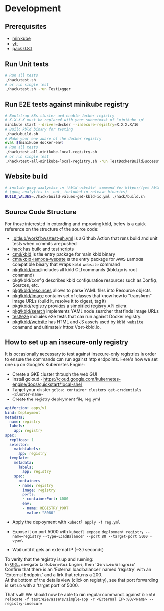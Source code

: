 # Development

## Prerequisites

- [minikube](https://minikube.sigs.k8s.io/docs/)
- [ytt](https://github.com/vmware-tanzu/carvel-ytt)
- [pack 0.8.1](https://github.com/buildpacks/pack)

## Run Unit tests
```bash
# Run all tests
./hack/test.sh
# or run single test
./hack/test.sh -run TestLogger
```

## Run E2E tests against minikube registry
```bash
# Bootstrap k8s cluster and enable docker registry
# X.X.X.X must be replaced with your subnetmask of "minikube ip"
minikube start --driver=docker --insecure-registry=X.X.X.X/16
# Build kbld binary for testing
./hack/build.sh
# Make your env aware of the docker registry
eval $(minikube docker-env)
# Run all tests
./hack/test-all-minikube-local-registry.sh
# or run single test
./hack/test-all-minikube-local-registry.sh -run TestDockerBuildSuccessful
```

## Website build
```bash
# include goog analytics in 'kbld website' command for https://get-kbld.io
# (goog analytics is _not_ included in release binaries)
BUILD_VALUES=./hack/build-values-get-kbld-io.yml ./hack/build.sh
```

## Source Code Structure

For those interested in extending and improving kbld, below is a quick reference on the structure of the source code:

- [.github/workflows/test-gh.yml](https://github.com/vmware-tanzu/carvel-kbld/blob/develop/.github/workflows/test-gh.yml) is a Github Action that runs build and unit tests when commits are pushed
- [hack](https://github.com/vmware-tanzu/carvel-kbld/tree/develop/hack) has build and test scripts
- [cmd/kbld](https://github.com/vmware-tanzu/carvel-kbld/blob/develop/cmd/kbld) is the entry package for main kbld binary
- [cmd/kbld-lambda-website](https://github.com/vmware-tanzu/carvel-kbld/blob/develop/cmd/kbld-lambda-website) is the entry package for AWS Lambda compatible binary that wraps `kbld website` command
- [pkg/kbld/cmd](https://github.com/vmware-tanzu/carvel-kbld/tree/develop/pkg/kbld/cmd) includes all kbld CLI commands (kbld.go is root command)
- [pkg/kbld/config](https://github.com/vmware-tanzu/carvel-kbld/tree/develop/pkg/kbld/config) describes kbld configuration resources such as Config, Sources, etc.
- [pkg/kbld/resources](https://github.com/vmware-tanzu/carvel-kbld/tree/develop/pkg/kbld/resources) allows to parse YAML files into Resource objects 
- [pkg/kbld/image](https://github.com/vmware-tanzu/carvel-kbld/tree/develop/pkg/kbld/image) contains set of classes that know how to "transform" image URLs (build it, resolve it to digest, tag it)
- [pkg/kbld/registry](https://github.com/vmware-tanzu/carvel-kbld/tree/develop/pkg/kbld/registry) provides a simplified registry API client
- [pkg/kbld/search](https://github.com/vmware-tanzu/carvel-kbld/tree/develop/pkg/kbld/search) implements YAML node searcher that finds image URLs
- [test/e2e](https://github.com/vmware-tanzu/carvel-kbld/tree/develop/test/e2e) includes e2e tests that can run against Docker registry.
- [pkg/kbld/website](https://github.com/vmware-tanzu/carvel-kbld/tree/develop/pkg/kbld/website) has HTML and JS assets used by `kbld website` command and ultimately https://get-kbld.io.

## How to set up an insecure-only registry
It is occasionally necessary to test against insecure-only registries in order to ensure the commands can run against http endpoints.
Here's how we set one up on Google's Kubernetes Engine:


* Create a GKE cluster through the web GUI
* Install gcloud - https://cloud.google.com/kubernetes-engine/docs/quickstart#local-shell
* Target your cluster `gcloud container clusters get-credentials <cluster-name>`
* Create the registry deployment file, reg.yml
```yaml
apiVersion: apps/v1
kind: Deployment
metadata:
  name: registry
  labels:
    app: registry
spec:
  replicas: 1
  selector:
    matchLabels:
      app: registry
  template:
    metadata:
      labels:
        app: registry
    spec:
      containers:
      - name: registry
        image: registry
        ports:
        - containerPort: 8080
        env:
        - name: REGISTRY_PORT
          value: "8080"
```

* Apply the deployment with `kubectl apply -f reg.yml`

* Expose it on port 5000 with
`kubectl expose deployment registry --name=registry --type=LoadBalancer --port 80 --target-port 5000 -oyaml`

* Wait until it gets an external IP (~30 seconds)

To verify that the registry is up and running:\
In [GKE](https://console.cloud.google.com/), navigate to Kubernetes Engine, then 'Services & Ingress'\
Confirm that there is an 'External load balancer' named 'registry' with an 'External Endpoint' and a link that returns a 200.\
At the bottom of the details view (click on registry), see that port forwarding is set up with a 'target port' of 5000.

That's all!  We should now be able to run regular commands against it:
`kbld relocate -f test/e2e/assets/simple-app -r <External IP>:80/<Name> --registry-insecure`